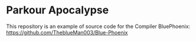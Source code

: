 ﻿# Parkour Apocalypse
This repository is an example of source code for the Compiler BluePhoenix: https://github.com/TheblueMan003/Blue-Phoenix
